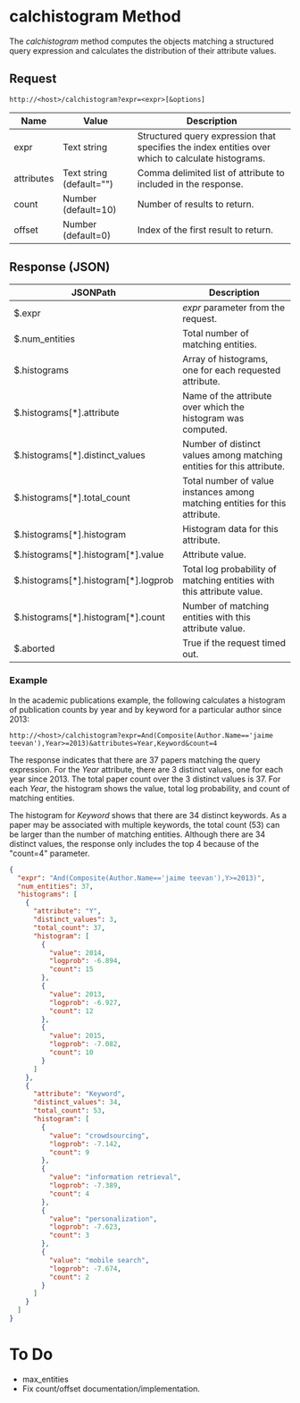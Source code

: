 <!--
NavPath: Knowledge Exploration Service
LinkLabel: calchistogram Method
Url: KES/documentation/Web-API-Interface/calchistogram Method
Weight: 15
-->

# calchistogram Method
The *calchistogram* method computes the objects matching a structured query expression and calculates the distribution of their attribute values.

## Request
`http://<host>/calchistogram?expr=<expr>[&options]` 

Name|Value|Description
----|-----|-----------
expr | Text string | Structured query expression that specifies the index entities over which to calculate histograms.
attributes | Text string (default="") | Comma delimited list of attribute to included in the response.
count	| Number (default=10) | Number of results to return.
offset	| Number (default=0) | Index of the first result to return.

## Response (JSON)
JSONPath | Description
----|----
$.expr | *expr* parameter from the request.
$.num_entities | Total number of matching entities.
$.histograms |	Array of histograms, one for each requested attribute.
$.histograms[\*].attribute | Name of the attribute over which the histogram was computed.
$.histograms[\*].distinct_values | Number of distinct values among matching entities for this attribute.
$.histograms[\*].total_count | Total number of value instances among matching entities for this attribute.
$.histograms[\*].histogram | Histogram data for this attribute.
$.histograms[\*].histogram[\*].value | Attribute value.
$.histograms[\*].histogram[\*].logprob	| Total log probability of matching entities with this attribute value.
$.histograms[\*].histogram[\*].count	| Number of matching entities with this attribute value.
$.aborted | True if the request timed out.

### Example
In the academic publications example, the following calculates a histogram of publication counts by year and by keyword for a particular author since 2013:

`http://<host>/calchistogram?expr=And(Composite(Author.Name=='jaime teevan'),Year>=2013)&attributes=Year,Keyword&count=4`

The response indicates that there are 37 papers matching the query expression.  For the *Year* attribute, there are 3 distinct values, one for each year since 2013.  The total paper count over the 3 distinct values is 37.  For each *Year*, the histogram shows the value, total log probability, and count of matching entities.     

The histogram for *Keyword* shows that there are 34 distinct keywords. As a paper may be associated with multiple keywords, the total count (53) can be larger than the number of matching entities.  Although there are 34 distinct values, the response only includes the top 4 because of the "count=4" parameter.

```json
{
  "expr": "And(Composite(Author.Name=='jaime teevan'),Y>=2013)",
  "num_entities": 37,
  "histograms": [
    {
      "attribute": "Y",
      "distinct_values": 3,
      "total_count": 37,
      "histogram": [
        {
          "value": 2014,
          "logprob": -6.894,
          "count": 15
        },
        {
          "value": 2013,
          "logprob": -6.927,
          "count": 12
        },
        {
          "value": 2015,
          "logprob": -7.082,
          "count": 10
        }
      ]
    },
    {
      "attribute": "Keyword",
      "distinct_values": 34,
      "total_count": 53,
      "histogram": [
        {
          "value": "crowdsourcing",
          "logprob": -7.142,
          "count": 9
        },
        {
          "value": "information retrieval",
          "logprob": -7.389,
          "count": 4
        },
        {
          "value": "personalization",
          "logprob": -7.623,
          "count": 3
        },
        {
          "value": "mobile search",
          "logprob": -7.674,
          "count": 2
        }
      ]
    }
  ]
}
```	

# To Do
* max_entities
* Fix count/offset documentation/implementation.
